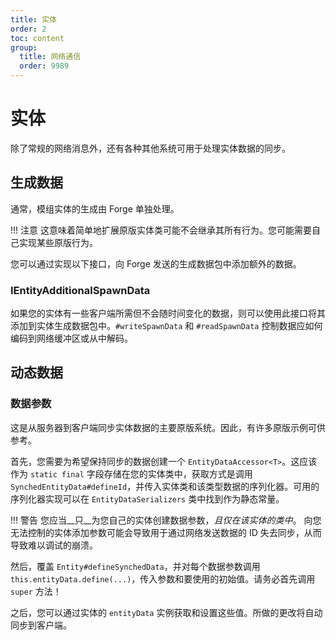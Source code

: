 ```yaml
---
title: 实体
order: 2
toc: content
group:
  title: 网络通信
  order: 9989
---
```

实体
====

除了常规的网络消息外，还有各种其他系统可用于处理实体数据的同步。

生成数据
--------

通常，模组实体的生成由 Forge 单独处理。

!!! 注意
    这意味着简单地扩展原版实体类可能不会继承其所有行为。您可能需要自己实现某些原版行为。

您可以通过实现以下接口，向 Forge 发送的生成数据包中添加额外的数据。

### IEntityAdditionalSpawnData

如果您的实体有一些客户端所需但不会随时间变化的数据，则可以使用此接口将其添加到实体生成数据包中。`#writeSpawnData` 和 `#readSpawnData` 控制数据应如何编码到网络缓冲区或从中解码。

动态数据
--------

### 数据参数

这是从服务器到客户端同步实体数据的主要原版系统。因此，有许多原版示例可供参考。

首先，您需要为希望保持同步的数据创建一个 `EntityDataAccessor<T>`。这应该作为 `static final` 字段存储在您的实体类中，获取方式是调用 `SynchedEntityData#defineId`，并传入实体类和该类型数据的序列化器。可用的序列化器实现可以在 `EntityDataSerializers` 类中找到作为静态常量。

!!! 警告
    您应当__只__为您自己的实体创建数据参数，_且仅在该实体的类中_。
    向您无法控制的实体添加参数可能会导致用于通过网络发送数据的 ID 失去同步，从而导致难以调试的崩溃。

然后，覆盖 `Entity#defineSynchedData`，并对每个数据参数调用 `this.entityData.define(...)`，传入参数和要使用的初始值。请务必首先调用 `super` 方法！

之后，您可以通过实体的 `entityData` 实例获取和设置这些值。所做的更改将自动同步到客户端。